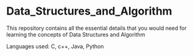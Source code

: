 # Data_Structures_and_Algorithm
This repository contains all the essential details that you would need for learning the concepts of Data Structures and Algorithm

Languages used: C, c++, Java, Python
